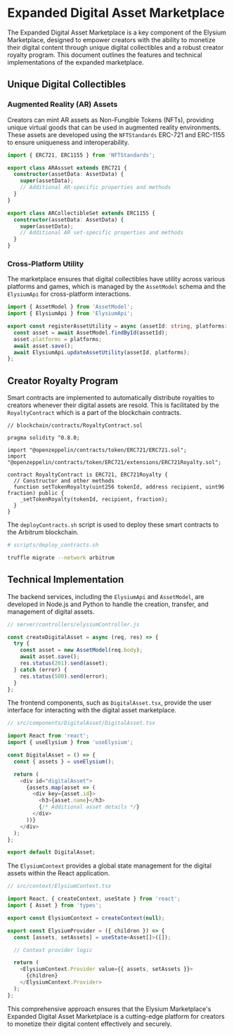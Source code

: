 # Expanded Digital Asset Marketplace

The Expanded Digital Asset Marketplace is a key component of the Elysium Marketplace, designed to empower creators with the ability to monetize their digital content through unique digital collectibles and a robust creator royalty program. This document outlines the features and technical implementations of the expanded marketplace.

## Unique Digital Collectibles

### Augmented Reality (AR) Assets

Creators can mint AR assets as Non-Fungible Tokens (NFTs), providing unique virtual goods that can be used in augmented reality environments. These assets are developed using the `NFTStandards` ERC-721 and ERC-1155 to ensure uniqueness and interoperability.

```typescript
import { ERC721, ERC1155 } from 'NFTStandards';

export class ARAssset extends ERC721 {
  constructor(assetData: AssetData) {
    super(assetData);
    // Additional AR-specific properties and methods
  }
}

export class ARCollectibleSet extends ERC1155 {
  constructor(assetData: AssetData) {
    super(assetData);
    // Additional AR set-specific properties and methods
  }
}
```

### Cross-Platform Utility

The marketplace ensures that digital collectibles have utility across various platforms and games, which is managed by the `AssetModel` schema and the `ElysiumApi` for cross-platform interactions.

```typescript
import { AssetModel } from 'AssetModel';
import { ElysiumApi } from 'ElysiumApi';

export const registerAssetUtility = async (assetId: string, platforms: string[]) => {
  const asset = await AssetModel.findById(assetId);
  asset.platforms = platforms;
  await asset.save();
  await ElysiumApi.updateAssetUtility(assetId, platforms);
};
```

## Creator Royalty Program

Smart contracts are implemented to automatically distribute royalties to creators whenever their digital assets are resold. This is facilitated by the `RoyaltyContract` which is a part of the blockchain contracts.

```solidity
// blockchain/contracts/RoyaltyContract.sol

pragma solidity ^0.8.0;

import "@openzeppelin/contracts/token/ERC721/ERC721.sol";
import "@openzeppelin/contracts/token/ERC721/extensions/ERC721Royalty.sol";

contract RoyaltyContract is ERC721, ERC721Royalty {
  // Constructor and other methods
  function setTokenRoyalty(uint256 tokenId, address recipient, uint96 fraction) public {
    _setTokenRoyalty(tokenId, recipient, fraction);
  }
}
```

The `deployContracts.sh` script is used to deploy these smart contracts to the Arbitrum blockchain.

```bash
# scripts/deploy_contracts.sh

truffle migrate --network arbitrum
```

## Technical Implementation

The backend services, including the `ElysiumApi` and `AssetModel`, are developed in Node.js and Python to handle the creation, transfer, and management of digital assets.

```javascript
// server/controllers/elysiumController.js

const createDigitalAsset = async (req, res) => {
  try {
    const asset = new AssetModel(req.body);
    await asset.save();
    res.status(201).send(asset);
  } catch (error) {
    res.status(500).send(error);
  }
};
```

The frontend components, such as `DigitalAsset.tsx`, provide the user interface for interacting with the digital asset marketplace.

```typescript
// src/components/DigitalAsset/DigitalAsset.tsx

import React from 'react';
import { useElysium } from 'useElysium';

const DigitalAsset = () => {
  const { assets } = useElysium();

  return (
    <div id="digitalAsset">
      {assets.map(asset => (
        <div key={asset.id}>
          <h3>{asset.name}</h3>
          {/* Additional asset details */}
        </div>
      ))}
    </div>
  );
};

export default DigitalAsset;
```

The `ElysiumContext` provides a global state management for the digital assets within the React application.

```typescript
// src/context/ElysiumContext.tsx

import React, { createContext, useState } from 'react';
import { Asset } from 'types';

export const ElysiumContext = createContext(null);

export const ElysiumProvider = ({ children }) => {
  const [assets, setAssets] = useState<Asset[]>([]);

  // Context provider logic

  return (
    <ElysiumContext.Provider value={{ assets, setAssets }}>
      {children}
    </ElysiumContext.Provider>
  );
};
```

This comprehensive approach ensures that the Elysium Marketplace's Expanded Digital Asset Marketplace is a cutting-edge platform for creators to monetize their digital content effectively and securely.